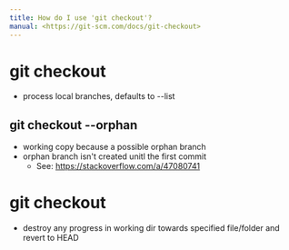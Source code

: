 ```yaml
---
title: How do I use 'git checkout'?
manual: <https://git-scm.com/docs/git-checkout>
---
```


# git checkout <options>
- process local branches, defaults to --list

## git checkout --orphan <branch>
- working copy because a possible orphan branch
- orphan branch isn't created unitl the first commit
  - See: <https://stackoverflow.com/a/47080741>

# git checkout <tree-ish>
- destroy any progress in working dir towards specified file/folder and revert to HEAD


